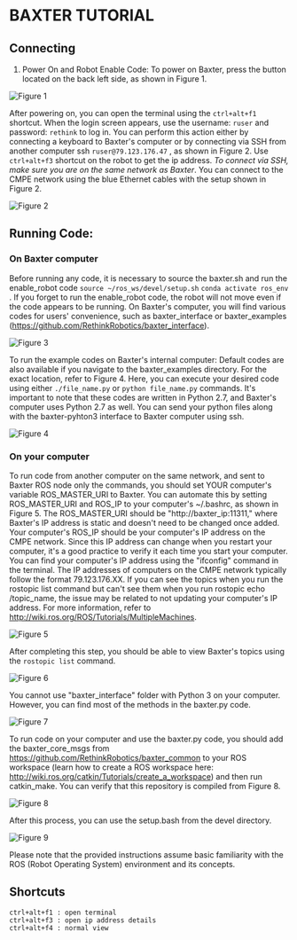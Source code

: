 # BAXTER TUTORIAL

## Connecting

1) Power On and Robot Enable Code:
To power on Baxter, press the button located on the back left side, as shown in Figure 1.

![Figure 1](./img/fig1.jpg)

After powering on, you can open the terminal using the ```ctrl+alt+f1``` shortcut. When the login screen appears, use the username: ```ruser``` and password: ```rethink``` to log in. 
You can perform this action either by connecting a keyboard to Baxter's computer or by connecting via SSH from another computer ssh ```ruser@79.123.176.47``` , as shown in Figure 2. Use ```ctrl+alt+f3``` shortcut on the robot to get the ip address.
_To connect via SSH, make sure you are on the same network as Baxter_. 
You can connect to the CMPE network using the blue Ethernet cables with the setup shown in Figure 2. 

![Figure 2](./img/fig2.jpg)

## Running Code:
### On Baxter computer
Before running any code, it is necessary to source the baxter.sh and run the enable_robot code ```source ~/ros_ws/devel/setup.sh``` ```conda activate ros_env``` . 
If you forget to run the enable_robot code, the robot will not move even if the code appears to be running.
On Baxter's computer, you will find various codes for users' convenience, such as baxter_interface or baxter_examples (https://github.com/RethinkRobotics/baxter_interface).

![Figure 3](./img/fig3.jpg)

To run the example codes on Baxter's internal computer: Default codes are also available if you navigate to the baxter_examples directory. For the exact location, refer to Figure 4. Here, you can execute your desired code using either ```./file_name.py``` or ```python file_name.py``` commands. It's important to note that these codes are written in Python 2.7, and Baxter's computer uses Python 2.7 as well.
You can send your python files along with the baxter-pyhton3 interface to Baxter computer using ssh.

![Figure 4](./img/fig4.jpg)

### On your computer
To run code from another computer on the same network, and sent to Baxter ROS node only the commands, you should set YOUR computer's variable ROS_MASTER_URI to Baxter. You can automate this by setting ROS_MASTER_URI and ROS_IP to your computer's ~/.bashrc, as shown in Figure 5. The ROS_MASTER_URI should be "http://baxter_ip:11311," where Baxter's IP address is static and doesn't need to be changed once added. Your computer's ROS_IP should be your computer's IP address on the CMPE network. Since this IP address can change when you restart your computer, it's a good practice to verify it each time you start your computer. You can find your computer's IP address using the "ifconfig" command in the terminal. The IP addresses of computers on the CMPE network typically follow the format 79.123.176.XX. If you can see the topics when you run the rostopic list command but can't see them when you run rostopic echo /topic_name, the issue may be related to not updating your computer's IP address. For more information, refer to http://wiki.ros.org/ROS/Tutorials/MultipleMachines.

![Figure 5](./img/fig5.jpg)

After completing this step, you should be able to view Baxter's topics using the ```rostopic list``` command.

![Figure 6](./img/fig6.jpg)

You cannot use "baxter_interface" folder with Python 3 on your computer. However, you can find most of the methods in the baxter.py code.

![Figure 7](./img/fig7.jpg)

To run code on your computer and use the baxter.py code, you should add the baxter_core_msgs from https://github.com/RethinkRobotics/baxter_common to your ROS workspace (learn how to create a ROS workspace here: http://wiki.ros.org/catkin/Tutorials/create_a_workspace) and then run catkin_make. 
You can verify that this repository is compiled from Figure 8.

![Figure 8](./img/fig8.jpg)

After this process, you can use the setup.bash from the devel directory.

![Figure 9](./img/fig9.jpg)

Please note that the provided instructions assume basic familiarity with the ROS (Robot Operating System) environment and its concepts.


## Shortcuts
```
ctrl+alt+f1 : open terminal 
ctrl+alt+f3 : open ip address details
ctrl+alt+f4 : normal view
```